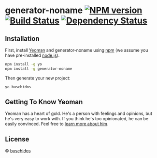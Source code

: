 # generator-noname [![NPM version][npm-image]][npm-url] [![Build Status][travis-image]][travis-url] [![Dependency Status][daviddm-image]][daviddm-url]
>

## Installation

First, install [Yeoman](http://yeoman.io) and generator-noname using [npm](https://www.npmjs.com/) (we assume you have pre-installed [node.js](https://nodejs.org/)).

```bash
npm install -g yo
npm install -g generator-noname
```

Then generate your new project:

```bash
yo buschidos
```

## Getting To Know Yeoman

Yeoman has a heart of gold. He&#39;s a person with feelings and opinions, but he&#39;s very easy to work with. If you think he&#39;s too opinionated, he can be easily convinced. Feel free to [learn more about him](http://yeoman.io/).

## License

 © [buschidos]()


[npm-image]: https://badge.fury.io/js/generator-noname.svg
[npm-url]: https://npmjs.org/package/generator-noname
[travis-image]: https://travis-ci.org/buschidos/generator-noname.svg?branch=master
[travis-url]: https://travis-ci.org/buschidos/generator-noname
[daviddm-image]: https://david-dm.org/buschidos/generator-noname.svg?theme=shields.io
[daviddm-url]: https://david-dm.org/buschidos/generator-noname
